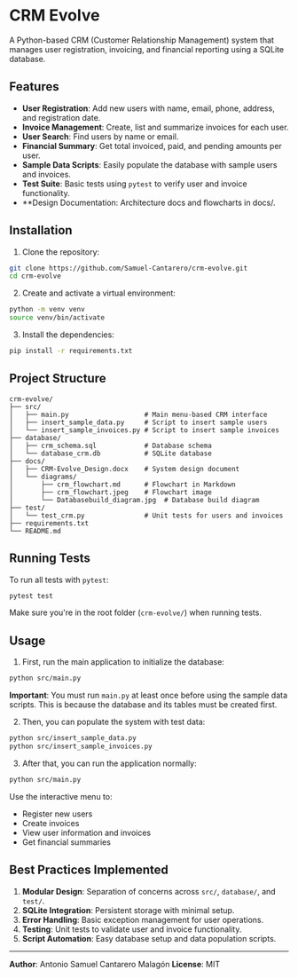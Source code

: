 # CRM Evolve

A Python-based CRM (Customer Relationship Management) system that manages user registration, invoicing, and financial reporting using a SQLite database.

## Features

- **User Registration**: Add new users with name, email, phone, address, and registration date.
- **Invoice Management**: Create, list and summarize invoices for each user.
- **User Search**: Find users by name or email.
- **Financial Summary**: Get total invoiced, paid, and pending amounts per user.
- **Sample Data Scripts**: Easily populate the database with sample users and invoices.
- **Test Suite**: Basic tests using `pytest` to verify user and invoice functionality.
- **Design Documentation: Architecture docs and flowcharts in docs/.

## Installation

1. Clone the repository:

```bash
git clone https://github.com/Samuel-Cantarero/crm-evolve.git
cd crm-evolve
```

2. Create and activate a virtual environment:

```bash
python -m venv venv
source venv/bin/activate       
```

3. Install the dependencies:

```bash
pip install -r requirements.txt
```

## Project Structure

```
crm-evolve/
├── src/
│   ├── main.py                   # Main menu-based CRM interface
│   ├── insert_sample_data.py     # Script to insert sample users
│   └── insert_sample_invoices.py # Script to insert sample invoices
├── database/
│   ├── crm_schema.sql            # Database schema
│   └── database_crm.db           # SQLite database
├── docs/
│   ├── CRM-Evolve_Design.docx    # System design document
│   └── diagrams/
│       ├── crm_flowchart.md      # Flowchart in Markdown
│       ├── crm_flowchart.jpeg    # Flowchart image
│       └── Databasebuild_diagram.jpg  # Database build diagram
├── test/
│   └── test_crm.py               # Unit tests for users and invoices
├── requirements.txt
└── README.md
```

## Running Tests

To run all tests with `pytest`:

```bash
pytest test
```

Make sure you're in the root folder (`crm-evolve/`) when running tests.

## Usage

1. First, run the main application to initialize the database:

```bash
python src/main.py
```

**Important**: You must run `main.py` at least once before using the sample data scripts.
This is because the database and its tables must be created first.

2. Then, you can populate the system with test data:

```bash
python src/insert_sample_data.py
python src/insert_sample_invoices.py
```

3. After that, you can run the application normally:

```bash
python src/main.py
```

Use the interactive menu to:
- Register new users
- Create invoices
- View user information and invoices
- Get financial summaries

## Best Practices Implemented

1. **Modular Design**: Separation of concerns across `src/`, `database/`, and `test/`.
2. **SQLite Integration**: Persistent storage with minimal setup.
3. **Error Handling**: Basic exception management for user operations.
4. **Testing**: Unit tests to validate user and invoice functionality.
5. **Script Automation**: Easy database setup and data population scripts.

---

**Author**: Antonio Samuel Cantarero Malagón
**License**: MIT 

